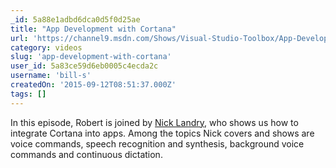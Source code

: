 ```yaml
---
_id: 5a88e1adbd6dca0d5f0d25ae
title: "App Development with Cortana"
url: 'https://channel9.msdn.com/Shows/Visual-Studio-Toolbox/App-Development-with-Cortana'
category: videos
slug: 'app-development-with-cortana'
user_id: 5a83ce59d6eb0005c4ecda2c
username: 'bill-s'
createdOn: '2015-09-12T08:51:37.000Z'
tags: []
---
```


In this episode, Robert is joined by <a href="https://twitter.com/ActiveNick">Nick Landry</a>, who shows us how to integrate Cortana into apps. Among the topics Nick covers and shows are voice commands, speech recognition and synthesis, background voice commands and continuous dictation.

